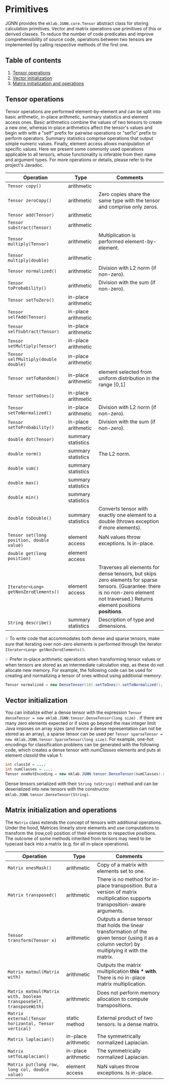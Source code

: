 # Primitives
JGNN provides the `mklab.JGNN.core.Tensor` abstract class for storing
calculation primitives. Vector and matrix operations use primitives 
of this or derived classes. To reduce the number of code predicates
and improve comprehensibility of source code, operations between
two tensors are implemented by calling respective methods of the first
one. 

## Table of contents

1. [Tensor operations](#tensor-operations)
2. [Vector initialization](#vector-initialization)
3. [Matrix initialization and operations](#matrix-initialization-and-operations)

## Tensor operations
Tensor operations are performed element-by-element and can be split
into basic arithmetic, in-place arithmetic, summary statistics and
element access ones. Basic arithmetics combine the values of two
tensors to create a new one, whereas in-place arithmetics affect the 
tensor's values and begin with with a "self" prefix for pairwise
operations or "setTo" prefix to perform operators. Summary statistics
comprise operations that output simple numeric values. Finally, element
access allows manipulation of specific values. Here we present some commonly
used operations applicable to all tensors, whose functionality is inferable
from their name and argument types.
For more operations or details, please refer to the project's Javadoc.

Operation | Type | Comments
--- | --- | ---
`Tensor copy()` | arithmetic
`Tensor zeroCopy()` | arithmetic | Zero copies share the same type with the tensor and comprise only zeros. 
`Tensor add(Tensor)` | arithmetic
`Tensor substract(Tensor)` | arithmetic 
`Tensor multiply(Tensor)` | arithmetic | Multiplication is performed element-by-element.
`Tensor multiply(double)` | arithmetic
`Tensor normalized()` | arithmetic | Division with L2 norm (if non-zero).
`Tensor toProbability()` | arithmetic | Division with the sum (if non-zero).
`Tensor setToZero()` | in-place arithmetic 
`Tensor selfAdd(Tensor)` | in-place arithmetic
`Tensor selfSubtract(Tensor)` | in-place arithmetic
`Tensor setMultiply(Tensor)` | in-place arithmetic
`Tensor selfMultiply(double double)` | in-place arithmetic
`Tensor setToRandom()` | in-place arithmetic | element selected from uniform distribution in the range [0,1]
`Tensor setToOnes()` | in-place arithmetic
`Tensor setToNormalized()` | in-place arithmetic  | Division with L2 norm (if non-zero).
`Tensor setToProbability()` | in-place arithmetic  | Division with the sum (if non-zero).
`double dot(Tensor)` | summary statistics
`double norm()` | summary statistics | The L2 norm.
`double sum()` | summary statistics
`double max()` | summary statistics
`double min()` | summary statistics
`double toDouble()` | summary statistics | Converts tensor with exactly one element to a double (throws exception if more elements).
`Tensor set(long position, double value)` | element access | NaN values throw exceptions. Is in-place.
`double get(long position)` | element access
`Iterator<Long> getNonZeroElements()` | element access | Traverses all elements for dense tensors, but skips zero elements for sparse tensors. (Guarantee: there is no non-zero element not traversed.) Returns element positions **positions**.
`String describe()` | summary statistics | Description of type and dimensions.


:bulb: To write code that accommodates both dense and sparse tensors, make sure that iterating over non-zero elements is performed through the iterator `Iterator<Long> getNonZeroElements()`.

:bulb: Prefer in-place arithmetic operations when transforming tensor values or when tensors are stored as an intermediate calculation step, as these do not allocate new memory. For example, the following code can be used for creating and normalizing a tensor of ones without using additional memory:

```Java
Tensor normalized = new DenseTensor(10).setToOnes().setToNormalized();
```


## Vector initialization

You can initialize either a dense tensor with the expression `Tensor denseTensor = new mklab.JGNN.tensor.DenseTensor(long size)` .
If there are many zero elements expected or if sizes go beyond the max integer limit Java imposes on array sizes (and hence a dense representation can not be stored as an array), a sparse tensor can be used per `Tensor sparseTensor = new mklab.JGNN.tensor.SparseTensor(long size)`. For example, one-hot encodings for classification problems can be generated with the following code, which creates a dense tensor with *numClasses* elements and puts at element *classId* the value 1:

```java
int classId = ...;
int numClasses = ...;
Tensor oneHotEncoding = new mklab.JGNN.tensor.DenseTensor(numClasses).set(classId, 1);
```

Dense tensors serialized with their `String toString()` method and can be deserialized into new tensors with the constructor `mklab.JGNN.tensor.DenseTensor(String)`.


## Matrix initialization and operations
The `Matrix` class extends the concept of tensors with additional operations. Under the hood,
Matrices linearly store elements and use computations to transform the (row,col) position of
their elements to respective positions. The outcome of some methods inherited from tensors may
need to be typecast back into a matrix (e.g. for all in-place operations).

Operation | Type | Comments
--- | --- | ---
`Matrix onesMask()` | arithmetic | Copy of a matrix with elements set to one.
`Matrix transposed()` | arithmetic | There is no method for in-place transposition. But a version of matrix multiplication supports transposition-aware arguments.
`Tensor transform(Tensor x)` | arithmetic | Outputs a dense tensor that holds the linear transformation of the given tensor (using it as a column vector) by multiplying it with the matrix.
`Matrix matmul(Matrix with)` | arithmetic | Outputs the matrix multiplication **this \* with**. There is no in-place matrix multiplication.
`Matrix matmul(Matrix with, boolean transposeSelf, transposeWith)` | arithmetic | Does not perform memory allocation to compute transpositions.
`Matrix external(Tensor horizontal, Tensor vertical)` | static method | External product of two tensors. Is a dense matrix.
`Matrix laplacian()` | in-place arithmetic | The symmetrically normalized Laplacian.
`Matrix setToLaplacian()` | in-place arithmetic | The symmetrically normalized Laplacian.
`Matrix put(long row, long col, double value)` | element access | NaN values throw exceptions. Is in-place.

